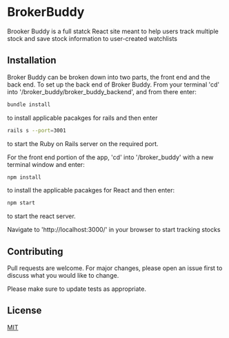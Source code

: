 # BrokerBuddy

Brooker Buddy is a full statck React site meant to help users track multiple stock and save stock information to user-created watchlists

## Installation

Broker Buddy can be broken down into two parts, the front end and the back end. To set up the back end of Broker Buddy. From your terminal 'cd' into '/broker_buddy/broker_buddy_backend', and from there enter:

```bash
bundle install
```
to install applicable pacakges for rails and then enter

```bash
rails s --port=3001
```
to start the Ruby on Rails server on the required port.

For the front end portion of the app, 'cd' into '/broker_buddy' with a new terminal window and enter:

```bash
npm install
```
to install the applicable pacakges for React and then enter:

```bash
npm start
```
to start the react server.


Navigate to 'http://localhost:3000/' in your browser to start tracking stocks


## Contributing
Pull requests are welcome. For major changes, please open an issue first to discuss what you would like to change.

Please make sure to update tests as appropriate.

## License
[MIT](https://choosealicense.com/licenses/mit/)